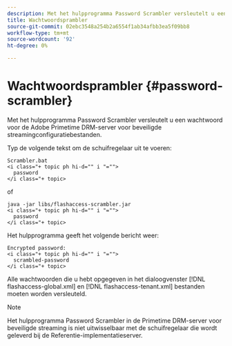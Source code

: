 ```yaml
---
description: Met het hulpprogramma Password Scrambler versleutelt u een wachtwoord voor de Adobe Primetime DRM-server voor beveiligde streamingconfiguratiebestanden.
title: Wachtwoordsprambler
source-git-commit: 02ebc3548a254b2a6554f1ab34afbb3ea5f09bb8
workflow-type: tm+mt
source-wordcount: '92'
ht-degree: 0%

---
```


# Wachtwoordsprambler {#password-scrambler}

Met het hulpprogramma Password Scrambler versleutelt u een wachtwoord voor de Adobe Primetime DRM-server voor beveiligde streamingconfiguratiebestanden.

Typ de volgende tekst om de schuifregelaar uit te voeren:

```
Scrambler.bat  
<i class="+ topic ph hi-d="" i "="">
  password 
</i class="+ topic>
```

of

```
java -jar libs/flashaccess-scrambler.jar  
<i class="+ topic ph hi-d="" i "="">
  password  
</i class="+ topic>
```

Het hulpprogramma geeft het volgende bericht weer:

```
Encrypted password:  
<i class="+ topic ph hi-d="" i "="">
  scrambled-password 
</i class="+ topic>
```

Alle wachtwoorden die u hebt opgegeven in het dialoogvenster [!DNL flashaccess-global.xml] en [!DNL flashaccess-tenant.xml] bestanden moeten worden versleuteld.

>[!NOTE]
>
>Het hulpprogramma Password Scrambler in de Primetime DRM-server voor beveiligde streaming is niet uitwisselbaar met de schuifregelaar die wordt geleverd bij de Referentie-implementatieserver.
